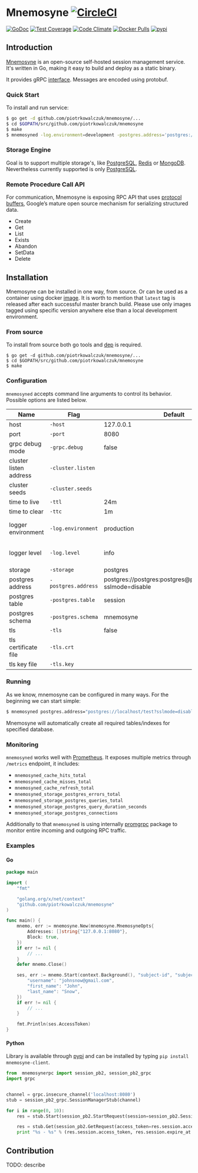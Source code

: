 # Mnemosyne [![CircleCI](https://circleci.com/gh/piotrkowalczuk/mnemosyne.svg?style=svg)](https://circleci.com/gh/piotrkowalczuk/mnemosyne)

[![GoDoc](https://godoc.org/github.com/piotrkowalczuk/mnemosyne?status.svg)](http://godoc.org/github.com/piotrkowalczuk/mnemosyne)
[![Test Coverage](https://api.codeclimate.com/v1/badges/af87b9ee0795a47b96ff/test_coverage)](https://codeclimate.com/github/piotrkowalczuk/mnemosyne/test_coverage)
[![Code Climate](https://codeclimate.com/github/piotrkowalczuk/mnemosyne/badges/gpa.svg)](https://codeclimate.com/github/piotrkowalczuk/mnemosyne)
[![Docker Pulls](https://img.shields.io/docker/pulls/piotrkowalczuk/mnemosyne.svg?maxAge=604800)](https://hub.docker.com/r/piotrkowalczuk/mnemosyne/)
[![pypi](https://img.shields.io/pypi/v/mnemosyne-client.svg)](https://pypi.python.org/pypi/mnemosyne-client)

## Introduction

[Mnemosyne](http://github.com/piotrkowalczuk/mnemosyne) is an open-source self-hosted session management service.
It's written in Go, making it easy to build and deploy as a static binary.

It provides gRPC [interface](https://godoc.org/github.com/piotrkowalczuk/mnemosyne/mnemosynerpc#SessionManager). 
Messages are encoded using protobuf.

### Quick Start

To install and run service:

```bash
$ go get -d github.com/piotrkowalczuk/mnemosyne/...
$ cd $GOPATH/src/github.com/piotrkowalczuk/mnemosyne
$ make
$ mnemosyned -log.environment=development -postgres.address='postgres://localhost/example?sslmode=disable'
```

### Storage Engine
Goal is to support multiple storage's, like [PostgreSQL](http://www.postgresql.org/), [Redis](http://redis.io) or [MongoDB](https://www.mongodb.org). 
Nevertheless currently supported is only [PostgreSQL](http://www.postgresql.org/).

### Remote Procedure Call API
For communication, Mnemosyne is exposing RPC API that uses [protocol buffers](https://developers.google.com/protocol-buffers/), Google’s mature open source mechanism for serializing structured data.

* Create
* Get
* List
* Exists
* Abandon
* SetData
* Delete

## Installation

Mnemosyne can be installed in one way, from source.
Or can be used as a container using docker [image](https://hub.docker.com/r/piotrkowalczuk/mnemosyne/).
It is worth to mention that `latest` tag is released after each successful master branch build. Please use only images tagged using specific version anywhere else than a local development environment.

### From source

To install from source both go tools and [dep](https://github.com/golang/dep) is required. 

```
$ go get -d github.com/piotrkowalczuk/mnemosyne/...
$ cd $GOPATH/src/github.com/piotrkowalczuk/mnemosyne
$ make
```

### Configuration
`mnemosyned` accepts command line arguments to control its behavior. 
Possible options are listed below.

| Name | Flag | Default | Type |
| --- | --- | --- | --- |
| host | `-host` | 127.0.0.1 | string |
| port | `-port` | 8080 | int |
| grpc debug mode| `-grpc.debug` | false | boolean |
| cluster listen address | `-cluster.listen` | | string |
| cluster seeds | `-cluster.seeds` | | string |
| time to live | `-ttl` | 24m | duration |
| time to clear | `-ttc` | 1m | duration |
| logger environment | `-log.environment` | production | enum(development, production, stackdriver) |
| logger level | `-log.level` | info | enum(debug, info, warn, error, dpanic, panic, fatal) |
| storage | `-storage` | postgres | enum(postgres) |
| postgres address | `-postgres.address` | postgres://postgres:postgres@postgres/postgres?sslmode=disable | string |
| postgres table | `-postgres.table` | session | string |
| postgres schema | `-postgres.schema` | mnemosyne | string |
| tls | `-tls` | false | boolean |
| tls certificate file | `-tls.crt` | | string |
| tls key file |`-tls.key` | | string |

### Running

As we know, mnemosyne can be configured in many ways. For the beginning we can start simple:

```bash
$ mnemosyned postgres.address="postgres://localhost/test?sslmode=disable"
```
Mnemosyne will automatically create all required tables/indexes for specified database.

### Monitoring
`mnemosyned` works well with [Prometheus](http://prometheus.io). 
It exposes multiple metrics through `/metrics` endpoint, it includes:

* `mnemosyned_cache_hits_total`
* `mnemosyned_cache_misses_total`
* `mnemosyned_cache_refresh_total`
* `mnemosyned_storage_postgres_errors_total`
* `mnemosyned_storage_postgres_queries_total`
* `mnemosyned_storage_postgres_query_duration_seconds`
* `mnemosyned_storage_postgres_connections`

Additionally to that `mnemosyned` is using internally [promgrpc](https://github.com/piotrkowalczuk/promgrpc) package to monitor entire incoming and outgoing RPC traffic.

### Examples

#### Go

```go
package main

import (
	"fmt"

	"golang.org/x/net/context"
	"github.com/piotrkowalczuk/mnemosyne"
)

func main() {
	mnemo, err := mnemosyne.New(mnemosyne.MnemosyneOpts{
		Addresses: []string{"127.0.0.1:8080"},
		Block: true,
	})
	if err != nil {
		// ...
	}
	defer mnemo.Close()

	ses, err := mnemo.Start(context.Background(), "subject-id", "subject-client", map[string]string{
		"username": "johnsnow@gmail.com",
		"first_name": "John",
		"last_name": "Snow",
	})
	if err != nil {
		// ...
	}

	fmt.Println(ses.AccessToken)
}
```

#### Python

Library is available through [pypi](https://pypi.python.org/pypi/mnemosyne-client) and can be installed by typing `pip install mnemosyne-client`.

```python
from  mnemosynerpc import session_pb2, session_pb2_grpc
import grpc


channel = grpc.insecure_channel('localhost:8080')
stub = session_pb2_grpc.SessionManagerStub(channel)

for i in range(0, 10):
	res = stub.Start(session_pb2.StartRequest(session=session_pb2.Session(subject_id=str(i))))

	res = stub.Get(session_pb2.GetRequest(access_token=res.session.access_token))
	print "%s - %s" % (res.session.access_token, res.session.expire_at.ToJsonString())
```

## Contribution

TODO: describe